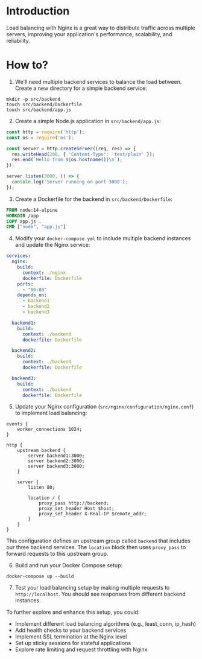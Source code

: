 # Introduction
Load balancing with Nginx is a great way to distribute traffic across multiple servers, improving your application's performance, scalability, and reliability.

# How to?
1. We'll need multiple backend services to balance the load between. Create a new directory for a simple backend service:

```
mkdir -p src/backend
touch src/backend/Dockerfile
touch src/backend/app.js
```

2. Create a simple Node.js application in `src/backend/app.js`:

```javascript
const http = require('http');
const os = require('os');

const server = http.createServer((req, res) => {
  res.writeHead(200, { 'Content-Type': 'text/plain' });
  res.end(`Hello from ${os.hostname()}\n`);
});

server.listen(3000, () => {
  console.log('Server running on port 3000');
});
```

3. Create a Dockerfile for the backend in `src/backend/Dockerfile`:

```dockerfile
FROM node:14-alpine
WORKDIR /app
COPY app.js .
CMD ["node", "app.js"]
```

4. Modify your `docker-compose.yml` to include multiple backend instances and update the Nginx service:

```yaml
services:
  nginx:
    build:
      context: ./nginx
      dockerfile: Dockerfile
    ports:
      - "80:80"
    depends_on:
      - backend1
      - backend2
      - backend3

  backend1:
    build:
      context: ./backend
      dockerfile: Dockerfile

  backend2:
    build:
      context: ./backend
      dockerfile: Dockerfile

  backend3:
    build:
      context: ./backend
      dockerfile: Dockerfile
```

5. Update your Nginx configuration (`src/nginx/configuration/nginx.conf`) to implement load balancing:

```nginx
events {
    worker_connections 1024;
}

http {
    upstream backend {
        server backend1:3000;
        server backend2:3000;
        server backend3:3000;
    }

    server {
        listen 80;

        location / {
            proxy_pass http://backend;
            proxy_set_header Host $host;
            proxy_set_header X-Real-IP $remote_addr;
        }
    }
}
```

This configuration defines an upstream group called `backend` that includes our three backend services. The `location` block then uses `proxy_pass` to forward requests to this upstream group.

6. Build and run your Docker Compose setup:

```
docker-compose up --build
```

7. Test your load balancing setup by making multiple requests to `http://localhost`. You should see responses from different backend instances.

To further explore and enhance this setup, you could:

- Implement different load balancing algorithms (e.g., least_conn, ip_hash)
- Add health checks to your backend services
- Implement SSL termination at the Nginx level
- Set up sticky sessions for stateful applications
- Explore rate limiting and request throttling with Nginx
